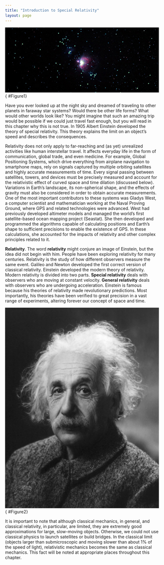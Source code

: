 ```yaml
---
title: "Introduction to Special Relativity"
layout: page
---    
```


![Night sky with bright Orion Nebula cluster in the center amongst the group of stars.](../resources/Figure_28_00_01a_D.jpg "Special relativity explains why traveling to other star systems, such as these in the Orion Nebula, is unreasonable using our current level of technology. (credit: s58y, Flickr)")
{ #Figure1}

Have you ever looked up at the night sky and dreamed of traveling to other
planets in faraway star systems? Would there be other life forms? What would
other worlds look like? You might imagine that such an amazing trip would be
possible if we could just travel fast enough, but you will read in this chapter
why this is not true. In 1905 Albert Einstein developed the theory of special
relativity. This theory explains the limit on an object’s speed and describes
the consequences.

Relativity does not only apply to far-reaching and (as yet) unrealized activities like human interstellar travel. It affects everyday life in the form of communication, global trade, and even medicine. For example, Global Positioning Systems, which drive everything from airplane navigation to smartphone maps, rely on signals captured by multiple orbiting satellites and highly accurate measurements of time. Every signal passing between satellites, towers, and devices must be precisely measured and account for the relativistic effect of curved space and time dilation (discussed below). Variations in Earth’s landscape, its non-spherical shape, and the effects of gravity must also be considered in order to obtain accurate measurements. One of the most important contributors to these systems was Gladys West, a computer scientist and mathematician working at the Naval Proving Ground, where GPS and related technologies were advanced. West had previously developed altimeter models and managed the world’s first satellite-based ocean mapping project (Seastat). She then developed and programmed the algorithms capable of calculating positions and Earth’s shape to sufficient precisions to enable the existence of GPS. In these calculations, she accounted for the impacts of relativity and other complex principles related to it.

**Relativity**. The word **relativity** might conjure an image of Einstein, but
the idea did not begin with him. People have been exploring relativity for many
centuries. Relativity is the study of how different observers measure the same
event. Galileo and Newton developed the first correct version of classical
relativity. Einstein developed the modern theory of relativity. Modern
relativity is divided into two parts. **Special relativity** deals with
observers who are moving at constant velocity. **General relativity** deals with
observers who are undergoing acceleration. Einstein is famous because his
theories of relativity made revolutionary predictions. Most importantly, his
theories have been verified to great precision in a vast range of experiments,
altering forever our concept of space and time.

![Black and white photograph of Albert Einstein.](../resources/Figure_28_00_02a.jpg "Many people think that Albert Einstein (1879&#x2013;1955) was the greatest physicist of the 20th century. Not only did he develop modern relativity, thus revolutionizing our concept of the universe, he also made fundamental contributions to the foundations of quantum mechanics. (credit: The Library of Congress)")
{ #Figure2}

It is important to note that although classical mechanics, in general, and
classical relativity, in particular, are limited, they are extremely good
approximations for large, slow-moving objects. Otherwise, we could not use
classical physics to launch satellites or build bridges. In the classical
limit (objects larger than submicroscopic and moving slower than about 1% of the
speed of light), relativistic mechanics becomes the same as classical mechanics.
This fact will be noted at appropriate places throughout this chapter.
